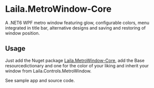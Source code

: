 # Laila.MetroWindow-Core
A .NET6 WPF metro window featuring glow, configurable colors, menu integrated in title bar, alternative designs and saving and restoring of window position.

## Usage
Just add the Nuget package [Laila.MetroWindow-Core](https://www.nuget.org/packages/Laila.MetroWindow-Core), add the Base resourcedictionary and one for the color of your liking and inherit your window from Laila.Controls.MetroWindow.

See sample app and source code.
